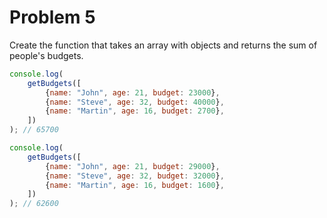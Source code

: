 # Problem 5

Create the function that takes an array with objects and returns the sum of people's budgets.

```js
console.log(
	getBudgets([
		{name: "John", age: 21, budget: 23000},
		{name: "Steve", age: 32, budget: 40000},
		{name: "Martin", age: 16, budget: 2700},
	])
); // 65700

console.log(
	getBudgets([
		{name: "John", age: 21, budget: 29000},
		{name: "Steve", age: 32, budget: 32000},
		{name: "Martin", age: 16, budget: 1600},
	])
); // 62600
```